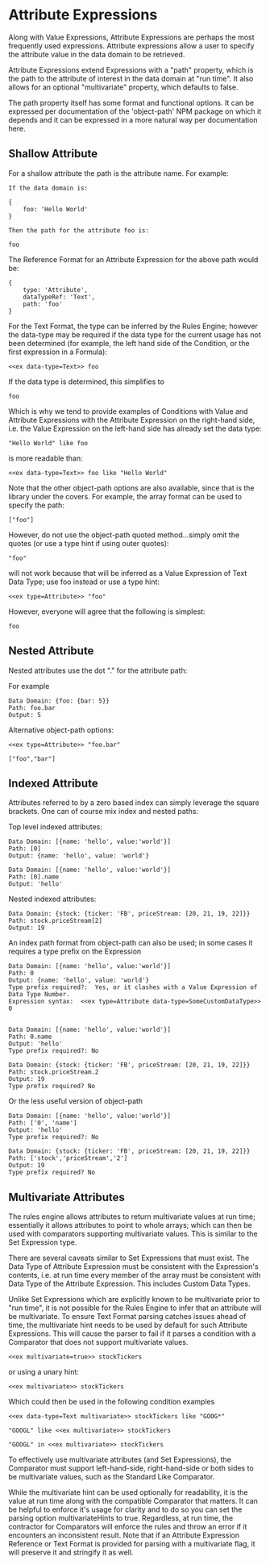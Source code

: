 # Attribute Expressions

Along with Value Expressions, Attribute Expressions are perhaps the most frequently used expressions. Attribute
expressions allow a user to specify the attribute value in the data domain to be retrieved.

Attribute Expressions extend Expressions with a "path" property, which is the path to the attribute of interest in the
data domain at "run time".  It also allows for an optional "multivariate" property, which defaults to false.

The path property itself has some format and functional options. It can be expressed per documentation of the
'object-path' NPM package on which it depends and it can be expressed in a more natural way per documentation here.

## Shallow Attribute

For a shallow attribute the path is the attribute name. For example:

    If the data domain is:

    {
        foo: 'Hello World'
    }

    Then the path for the attribute foo is:

    foo

The Reference Format for an Attribute Expression for the above path would be:

    {
        type: 'Attribute',
        dataTypeRef: 'Text',
        path: 'foo'
    }

For the Text Format, the type can be inferred by the Rules Engine; however the data-type may be required if the data
type for the current usage has not been determined (for example, the left hand side of the Condition, or the first
expression in a Formula):

    <<ex data-type=Text>> foo

If the data type is determined, this simplifies to

    foo

Which is why we tend to provide examples of Conditions with Value and Attribute Expressions with the Attribute
Expression on the right-hand side, i.e. the Value Expression on the left-hand side has already set the data type:

    "Hello World" like foo

is more readable than:

    <<ex data-type=Text>> foo like "Hello World"

Note that the other object-path options are also available, since that is the library under the covers. For example, the
array format can be used to specify the path:

    ["foo"]

However, do not use the object-path quoted method...simply omit the quotes (or use a type hint if using outer quotes):

    "foo" 

will not work because that will be inferred as a Value Expression of Text Data Type; use foo instead or use a type hint:

    <<ex type=Attribute>> "foo"

However, everyone will agree that the following is simplest:

    foo

## Nested Attribute

Nested attributes use the dot "." for the attribute path:

For example

    Data Domain: {foo: {bar: 5}}
    Path: foo.bar
    Output: 5

Alternative object-path options:

    <<ex type=Attribute>> "foo.bar"

    ["foo","bar"]

## Indexed Attribute

Attributes referred to by a zero based index can simply leverage the square brackets. One can of course mix index and
nested paths:

Top level indexed attributes:

    Data Domain: [{name: 'hello', value:'world'}]
    Path: [0]
    Output: {name: 'hello', value: 'world'}

    Data Domain: [{name: 'hello', value:'world'}]
    Path: [0].name
    Output: 'hello'

Nested indexed attributes:

    Data Domain: {stock: {ticker: 'FB', priceStream: [20, 21, 19, 22]}}
    Path: stock.priceStream[2]
    Output: 19

An index path format from object-path can also be used; in some cases it requires a type prefix on the Expression

    Data Domain: [{name: 'hello', value:'world'}]
    Path: 0
    Output: {name: 'hello', value: 'world'}
    Type prefix required?:  Yes, or it clashes with a Value Expression of Data Type Number.
    Expression syntax:  <<ex type=Attribute data-type=SomeCustomDataType>> 0


    Data Domain: [{name: 'hello', value:'world'}]
    Path: 0.name
    Output: 'hello'
    Type prefix required?: No

    Data Domain: {stock: {ticker: 'FB', priceStream: [20, 21, 19, 22]}}
    Path: stock.priceStream.2
    Output: 19
    Type prefix required? No

Or the less useful version of object-path

    Data Domain: [{name: 'hello', value:'world'}]
    Path: ['0', 'name']
    Output: 'hello'
    Type prefix required?: No

    Data Domain: {stock: {ticker: 'FB', priceStream: [20, 21, 19, 22]}}
    Path: ['stock','priceStream','2']
    Output: 19
    Type prefix required? No

## Multivariate Attributes

The rules engine allows attributes to return multivariate values at run time; essentially it allows attributes to 
point to whole arrays; which can then be used with comparators supporting multivariate values.  This is similar to 
the Set Expression type.

There are several caveats similar to Set Expressions that must exist.  The Data Type of Attribute Expression must be 
consistent with the Expression's contents, i.e. at run time every member of the array must be consistent with Data Type 
of the Attribute Expression.  This includes Custom Data Types.

Unlike Set Expressions which are explicitly known to be multivariate prior to "run time", it is not possible for the 
Rules Engine to infer that an attribute will be multivariate.  To ensure Text Format parsing catches issues 
ahead of time, the multivariate hint needs to be used by default for such Attribute Expressions.  This will cause 
the parser to fail if it parses a condition with a Comparator that does not support multivariate values.

    <<ex multivariate=true>> stockTickers

or using a unary hint:

    <<ex multivariate>> stockTickers

Which could then be used in the following condition examples

    <<ex data-type=Text multivariate>> stockTickers like "GOOG*"

    "GOOGL" like <<ex multivariate>> stockTickers

    "GOOGL" in <<ex multivariate>> stockTickers

To effectively use multivariate attributes (and Set Expressions), the Comparator must support left-hand-side, 
right-hand-side or both sides to be multivariate values, such as the Standard Like Comparator.

While the multivariate hint can be used optionally for readability, it is the value at run time along with the 
compatible Comparator that matters.  It can be helpful to enforce it's usage for clarity and to do so you can set 
the parsing option multivariateHints to true.  Regardless, at run time, the contractor for Comparators will enforce 
the rules and throw an error if it encounters an inconsistent result.  Note that if an Attribute Expression 
Reference or Text Format is provided for parsing with a multivariate flag, it will preserve it and stringify it as 
well.
